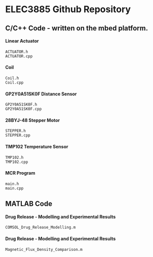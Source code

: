# ELEC3885 Github Repository



## C/C++ Code - written on the mbed platform.

#### Linear Actuator <br />
    ACTUATOR.h  
    ACTUATOR.cpp  
#### Coil <br />
    Coil.h  
    Coil.cpp  
#### GP2Y0A51SK0F Distance Sensor <br />
    GP2Y0A51SK0F.h  
    GP2Y0A51SK0F.cpp  
#### 28BYJ-48 Stepper Motor <br />
    STEPPER.h  
    STEPPER.cpp  
#### TMP102 Temperature Sensor <br />
    TMP102.h  
    TMP102.cpp  

#### MCR Program
    main.h  
    main.cpp  



## MATLAB Code

#### Drug Release - Modelling and Experimental Results
    COMSOL_Drug_Release_Modelling.m
   
#### Drug Release - Modelling and Experimental Results
    Magnetic_Flux_Density_Comparison.m



